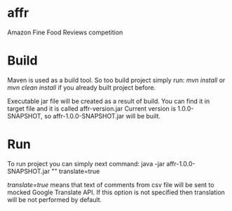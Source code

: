 # affr
Amazon Fine Food Reviews competition

# Build
Maven is used as a build tool. So too build project simply run:
*mvn install*
or 
*mvn clean install* if you already built project before.

Executable jar file will be created as a result of build.
You can find it in target file and it is called affr-version.jar
Current version is 1.0.0-SNAPSHOT, so affr-1.0.0-SNAPSHOT.jar will be built. 

# Run
To run project you can simply next command:
java -jar affr-1.0.0-SNAPSHOT.jar "<full path to csv file>" translate=true

*translate=true* means that text of comments from csv file will be sent to mocked Google Translate API.
If this option is not specified then translation will be not performed by default.


